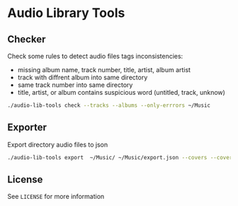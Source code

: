 # Audio Library Tools

## Checker

Check some rules to detect audio files tags inconsistencies:

- missing album name, track number, title, artist, album artist
- track with diffrent album into same directory
- same track number into same directory
- title, artist, or album contains suspicious word (untitled, track, unknow)

```bash
./audio-lib-tools check --tracks --albums --only-errrors ~/Music
```

## Exporter

Export directory audio files to json


```bash
./audio-lib-tools export  ~/Music/ ~/Music/export.json --covers --covers-path=./covers
```

## License

See ```LICENSE``` for more information